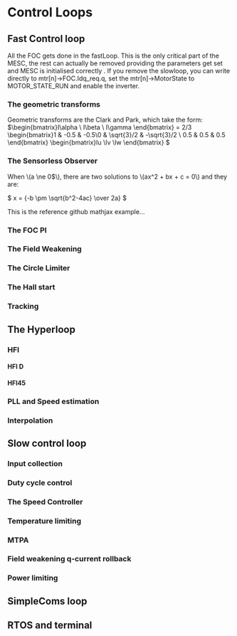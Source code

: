 # Control Loops


## Fast Control loop
All the FOC gets done in the fastLoop. This is the only critical part of the MESC, the rest can actually be removed providing the parameters get set and MESC is initialised correctly .
If you remove the slowloop, you can write directly to mtr[n]->FOC.Idq_req.q, set the mtr[n]->MotorState to MOTOR_STATE_RUN and enable the inverter.

### The geometric transforms
Geometric transforms are the Clark and Park, which take the form:
$\begin{bmatrix}I\alpha \\ I\beta \\ I\gamma \end{bmatrix} = 2/3 \begin{bmatrix}1 & -0.5 & -0.5\\0 & \sqrt{3}/2 & -\sqrt{3}/2 \\ 0.5 & 0.5 & 0.5 \end{bmatrix} \begin{bmatrix}Iu \\Iv \\Iw \end{bmatrix} $

### The Sensorless Observer

When \\(a \ne 0$\\), there are two solutions to \\(ax^2 + bx + c = 0\\) and they are: 

$ x = {-b \pm \sqrt{b^2-4ac} \over 2a} $

This is the reference github mathjax example...

### The FOC PI

### The Field Weakening

### The Circle Limiter

### The Hall start

### Tracking


## The Hyperloop

### HFI

#### HFI D

#### HFI45

### PLL and Speed estimation

### Interpolation


## Slow control loop

### Input collection

### Duty cycle control

### The Speed Controller

### Temperature limiting

### MTPA

### Field weakening q-current rollback

### Power limiting





## SimpleComs loop

## RTOS and terminal

